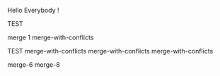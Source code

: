 Hello Everybody !

TEST

merge 1
merge-with-conflicts

TEST
merge-with-conflicts
merge-with-conflicts
merge-with-conflicts

merge-6
merge-8
